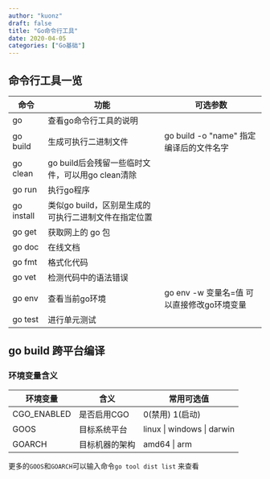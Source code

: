 ```yaml
---
author: "kuonz"
draft: false
title: "Go命令行工具"
date: 2020-04-05
categories: ["Go基础"]
---
```

  
## 命令行工具一览

| 命令       | 功能                                                 | 可选参数                                   |
| ---------- | ---------------------------------------------------- | ------------------------------------------ |
| go         | 查看go命令行工具的说明                               |                                            |
| go build   | 生成可执行二进制文件                                 | go build -o "name" 指定编译后的文件名字    |
| go clean   | go build后会残留一些临时文件，可以用go clean清除     |                                            |
| go run     | 执行go程序                                           |                                            |
| go install | 类似go build，区别是生成的可执行二进制文件在指定位置 |                                            |
| go get     | 获取网上的 go 包                                     |                                            |
| go doc     | 在线文档                                             |                                            |
| go fmt     | 格式化代码                                           |                                            |
| go vet     | 检测代码中的语法错误                                 |                                            |
| go env     | 查看当前go环境                                       | go env -w 变量名=值 可以直接修改go环境变量 |
| go test    | 进行单元测试                                         |                                            |



## go build 跨平台编译

### 环境变量含义

| 环境变量    | 含义           | 常用可选值                 |
| ----------- | -------------- | -------------------------- |
| CGO_ENABLED | 是否启用CGO    | 0(禁用) 1(启动)            |
| GOOS        | 目标系统平台   | linux \| windows \| darwin |
| GOARCH      | 目标机器的架构 | amd64 \| arm               |

更多的`GOOS`和`GOARCH`可以输入命令`go tool dist list` 来查看


